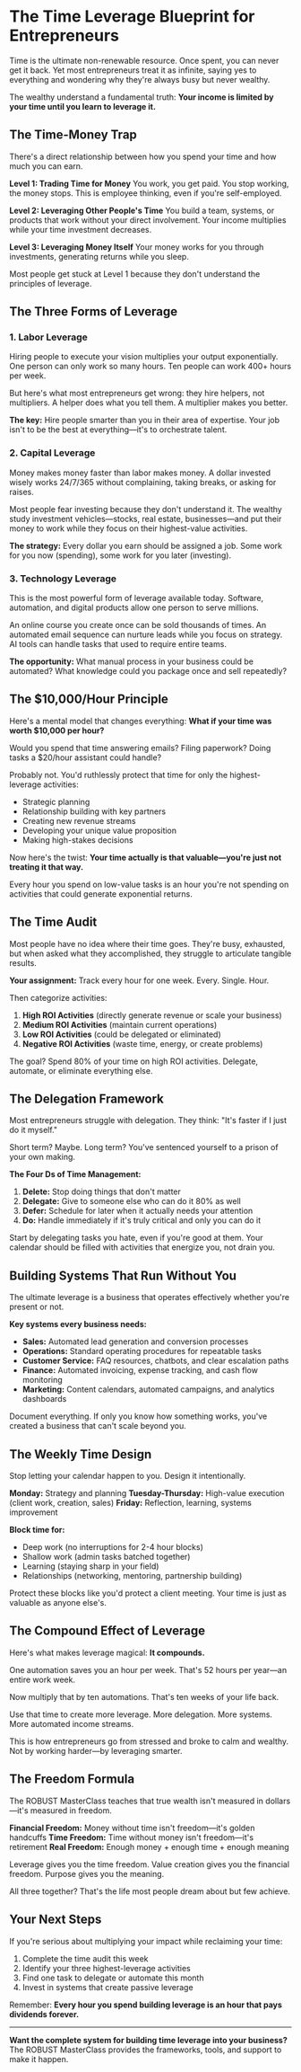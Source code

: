# The Time Leverage Blueprint for Entrepreneurs

Time is the ultimate non-renewable resource. Once spent, you can never get it back. Yet most entrepreneurs treat it as infinite, saying yes to everything and wondering why they're always busy but never wealthy.

The wealthy understand a fundamental truth: **Your income is limited by your time until you learn to leverage it.**

## The Time-Money Trap

There's a direct relationship between how you spend your time and how much you can earn.

**Level 1: Trading Time for Money**
You work, you get paid. You stop working, the money stops. This is employee thinking, even if you're self-employed.

**Level 2: Leveraging Other People's Time**
You build a team, systems, or products that work without your direct involvement. Your income multiplies while your time investment decreases.

**Level 3: Leveraging Money Itself**
Your money works for you through investments, generating returns while you sleep.

Most people get stuck at Level 1 because they don't understand the principles of leverage.

## The Three Forms of Leverage

### 1. Labor Leverage

Hiring people to execute your vision multiplies your output exponentially. One person can only work so many hours. Ten people can work 400+ hours per week.

But here's what most entrepreneurs get wrong: they hire helpers, not multipliers. A helper does what you tell them. A multiplier makes you better.

**The key:** Hire people smarter than you in their area of expertise. Your job isn't to be the best at everything—it's to orchestrate talent.

### 2. Capital Leverage

Money makes money faster than labor makes money. A dollar invested wisely works 24/7/365 without complaining, taking breaks, or asking for raises.

Most people fear investing because they don't understand it. The wealthy study investment vehicles—stocks, real estate, businesses—and put their money to work while they focus on their highest-value activities.

**The strategy:** Every dollar you earn should be assigned a job. Some work for you now (spending), some work for you later (investing).

### 3. Technology Leverage

This is the most powerful form of leverage available today. Software, automation, and digital products allow one person to serve millions.

An online course you create once can be sold thousands of times. An automated email sequence can nurture leads while you focus on strategy. AI tools can handle tasks that used to require entire teams.

**The opportunity:** What manual process in your business could be automated? What knowledge could you package once and sell repeatedly?

## The $10,000/Hour Principle

Here's a mental model that changes everything: **What if your time was worth $10,000 per hour?**

Would you spend that time answering emails? Filing paperwork? Doing tasks a $20/hour assistant could handle?

Probably not. You'd ruthlessly protect that time for only the highest-leverage activities:

- Strategic planning
- Relationship building with key partners
- Creating new revenue streams
- Developing your unique value proposition
- Making high-stakes decisions

Now here's the twist: **Your time actually is that valuable—you're just not treating it that way.**

Every hour you spend on low-value tasks is an hour you're not spending on activities that could generate exponential returns.

## The Time Audit

Most people have no idea where their time goes. They're busy, exhausted, but when asked what they accomplished, they struggle to articulate tangible results.

**Your assignment:** Track every hour for one week. Every. Single. Hour.

Then categorize activities:

1. **High ROI Activities** (directly generate revenue or scale your business)
2. **Medium ROI Activities** (maintain current operations)
3. **Low ROI Activities** (could be delegated or eliminated)
4. **Negative ROI Activities** (waste time, energy, or create problems)

The goal? Spend 80% of your time on high ROI activities. Delegate, automate, or eliminate everything else.

## The Delegation Framework

Most entrepreneurs struggle with delegation. They think: "It's faster if I just do it myself."

Short term? Maybe. Long term? You've sentenced yourself to a prison of your own making.

**The Four Ds of Time Management:**

1. **Delete:** Stop doing things that don't matter
2. **Delegate:** Give to someone else who can do it 80% as well
3. **Defer:** Schedule for later when it actually needs your attention
4. **Do:** Handle immediately if it's truly critical and only you can do it

Start by delegating tasks you hate, even if you're good at them. Your calendar should be filled with activities that energize you, not drain you.

## Building Systems That Run Without You

The ultimate leverage is a business that operates effectively whether you're present or not.

**Key systems every business needs:**

- **Sales:** Automated lead generation and conversion processes
- **Operations:** Standard operating procedures for repeatable tasks
- **Customer Service:** FAQ resources, chatbots, and clear escalation paths
- **Finance:** Automated invoicing, expense tracking, and cash flow monitoring
- **Marketing:** Content calendars, automated campaigns, and analytics dashboards

Document everything. If only you know how something works, you've created a business that can't scale beyond you.

## The Weekly Time Design

Stop letting your calendar happen to you. Design it intentionally.

**Monday:** Strategy and planning
**Tuesday-Thursday:** High-value execution (client work, creation, sales)
**Friday:** Reflection, learning, systems improvement

**Block time for:**
- Deep work (no interruptions for 2-4 hour blocks)
- Shallow work (admin tasks batched together)
- Learning (staying sharp in your field)
- Relationships (networking, mentoring, partnership building)

Protect these blocks like you'd protect a client meeting. Your time is just as valuable as anyone else's.

## The Compound Effect of Leverage

Here's what makes leverage magical: **It compounds.**

One automation saves you an hour per week. That's 52 hours per year—an entire work week.

Now multiply that by ten automations. That's ten weeks of your life back.

Use that time to create more leverage. More delegation. More systems. More automated income streams.

This is how entrepreneurs go from stressed and broke to calm and wealthy. Not by working harder—by leveraging smarter.

## The Freedom Formula

The ROBUST MasterClass teaches that true wealth isn't measured in dollars—it's measured in freedom.

**Financial Freedom:** Money without time isn't freedom—it's golden handcuffs
**Time Freedom:** Time without money isn't freedom—it's retirement
**Real Freedom:** Enough money + enough time + enough meaning

Leverage gives you the time freedom. Value creation gives you the financial freedom. Purpose gives you the meaning.

All three together? That's the life most people dream about but few achieve.

## Your Next Steps

If you're serious about multiplying your impact while reclaiming your time:

1. Complete the time audit this week
2. Identify your three highest-leverage activities
3. Find one task to delegate or automate this month
4. Invest in systems that create passive leverage

Remember: **Every hour you spend building leverage is an hour that pays dividends forever.**

---

**Want the complete system for building time leverage into your business?** The ROBUST MasterClass provides the frameworks, tools, and support to make it happen.
